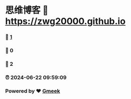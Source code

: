 # 思维博客 :link: https://zwg20000.github.io 
### :page_facing_up: [1](https://zwg20000.github.io/tag.html) 
### :speech_balloon: 0 
### :hibiscus: 2 
### :alarm_clock: 2024-06-22 09:59:09 
### Powered by :heart: [Gmeek](https://github.com/Meekdai/Gmeek)
